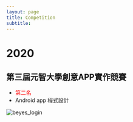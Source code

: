 ```yaml
---
layout: page
title: Competition
subtitle: 
---
```

# 2020
## 第三屆元智大學創意APP實作競賽
- <font color=red>第二名</font>
- Android app 程式設計
<img src="{{ 'assets/img/beyes/beyes_login.png' | relative_url }}" alt="beyes_login" />
